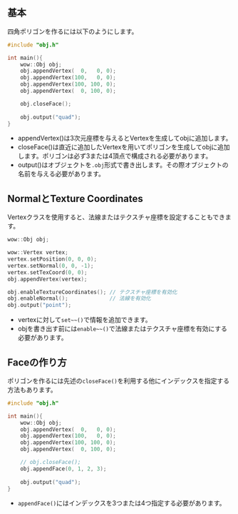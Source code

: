 
## 基本

四角ポリゴンを作るには以下のようにします。

```cpp
#include "obj.h"

int main(){
    wow::Obj obj;
    obj.appendVertex(  0,   0, 0);
    obj.appendVertex(100,   0, 0);
    obj.appendVertex(100, 100, 0);
    obj.appendVertex(  0, 100, 0);

    obj.closeFace();
    
    obj.output("quad");
}

```

- appendVertex()は3次元座標を与えるとVertexを生成してobjに追加します。
- closeFace()は直近に追加したVertexを用いてポリゴンを生成してobjに追加します。ポリゴンは必ず3または4頂点で構成される必要があります。
- output()はオブジェクトを`.obj`形式で書き出します。その際オブジェクトの名前を与える必要があります。


## NormalとTexture Coordinates

Vertexクラスを使用すると、法線またはテクスチャ座標を設定することもできます。

```cpp
wow::Obj obj;

wow::Vertex vertex;
vertex.setPosition(0, 0, 0);
vertex.setNormal(0, 0, -1);
vertex.setTexCoord(0, 0);
obj.appendVertex(vertex);

obj.enableTextureCoordinates(); // テクスチャ座標を有効化
obj.enableNormal();             // 法線を有効化
obj.output("point");
```

- vertexに対して`set~~()`で情報を追加できます。
- objを書き出す前には`enable~~()`で法線またはテクスチャ座標を有効にする必要があります。



## Faceの作り方
ポリゴンを作るには先述の`closeFace()`を利用する他にインデックスを指定する方法もあります。

```cpp
#include "obj.h"

int main(){
    wow::Obj obj;
    obj.appendVertex(  0,   0, 0);
    obj.appendVertex(100,   0, 0);
    obj.appendVertex(100, 100, 0);
    obj.appendVertex(  0, 100, 0);

    // obj.closeFace();
    obj.appendFace(0, 1, 2, 3);
    
    obj.output("quad");
}
```

- `appendFace()`にはインデックスを3つまたは4つ指定する必要があります。

